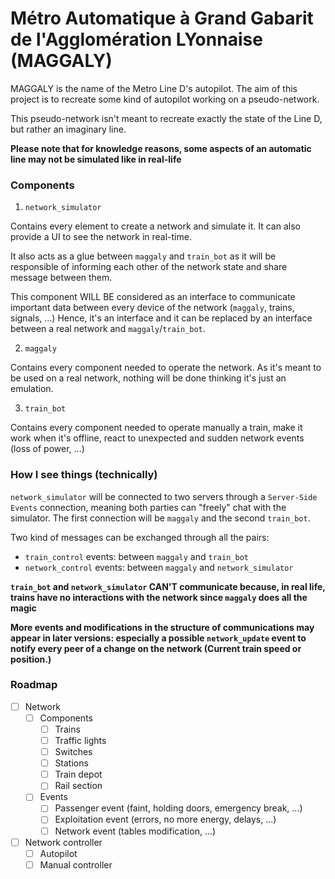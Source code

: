 # Métro Automatique à Grand Gabarit de l'Agglomération LYonnaise (MAGGALY)

MAGGALY is the name of the Metro Line D's autopilot. The aim of this project is to recreate some kind of autopilot working on a pseudo-network.

This pseudo-network isn't meant to recreate exactly the state of the Line D, but rather an imaginary line.

**Please note that for knowledge reasons, some aspects of an automatic line may not be simulated like in real-life**

### Components

1. `network_simulator`

Contains every element to create a network and simulate it. It can also provide a UI to see the network in real-time.

It also acts as a glue between `maggaly` and `train_bot` as it will be responsible of informing each other of the network state and share message between them.

This component WILL BE considered as an interface to communicate important data between every device of the network (`maggaly`, trains, signals, ...) Hence, it's an interface and it can be replaced by an interface between a real network and `maggaly`/`train_bot`.

2. `maggaly`

Contains every component needed to operate the network. As it's meant to be used on a real network, nothing will be done thinking it's just an emulation.

3. `train_bot`

Contains every component needed to operate manually a train, make it work when it's offline, react to unexpected and sudden network events (loss of power, ...)

### How I see things (technically)

`network_simulator` will be connected to two servers through a `Server-Side Events` connection, meaning both parties can "freely" chat with the simulator. The first connection will be `maggaly` and the second `train_bot`.

Two kind of messages can be exchanged through all the pairs:
- `train_control` events: between `maggaly` and `train_bot`
- `network_control` events: between `maggaly` and `network_simulator`

**`train_bot` and `network_simulator` CAN'T communicate because, in real life, trains have no interactions with the network since `maggaly` does all the magic**

**More events and modifications in the structure of communications may appear in later versions: especially a possible `network_update` event to notify every peer of a change on the network (Current train speed or position.)**

### Roadmap
- [ ] Network
	- [ ] Components
		- [ ] Trains
		- [ ] Traffic lights
		- [ ] Switches
		- [ ] Stations
		- [ ] Train depot
		- [ ] Rail section
	- [ ] Events
		- [ ] Passenger event (faint, holding doors, emergency break, ...)
		- [ ] Exploitation event (errors, no more energy, delays, ...)
		- [ ] Network event (tables modification, ...)
- [ ] Network controller
	- [ ] Autopilot
	- [ ] Manual controller